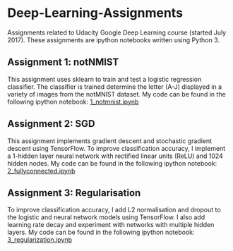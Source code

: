 # Deep-Learning-Assignments
Assignments related to Udacity Google Deep Learning course (started July 2017). These assignments are ipython notebooks written using Python 3.

## Assignment 1: notNMIST
This assignment uses sklearn to train and test a logistic regression classifier. The classifier is trained determine the letter (A-J) displayed in a variety of images from the notMNIST dataset. My code can be found in the following ipython notebook: [1_notmnist.ipynb](1_notmnist.ipynb)

## Assignment 2: SGD
This assignment implements gradient descent and stochastic gradient descent using TensorFlow. To improve classification accuracy, I implement a 1-hidden layer neural network with rectified linear units (ReLU) and 1024 hidden nodes. My code can be found in the following ipython notebook: [2_fullyconnected.ipynb](2_fullyconnected.ipynb)

## Assignment 3: Regularisation
To improve classification accuracy, I add L2 normalisation and dropout to the logistic and neural network models using TensorFlow. I also add learning rate decay and experiment with networks with multiple hidden layers. My code can be found in the following ipython notebook: [3_regularization.ipynb](3_regularization.ipynb)
